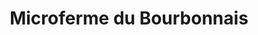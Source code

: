 ---
title: "Microferme du Bourbonnais"
url: /dompierre-sur-besbre/microferme-du-bourbonnais/
shop: ferme
---